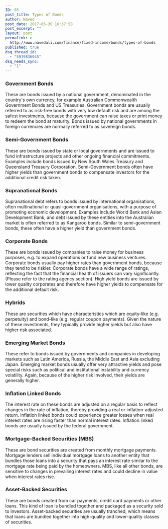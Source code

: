 ```yaml
---
ID: 65
post_title: Types of Bonds
author: Naved
post_date: 2017-05-30 16:37:58
post_excerpt: ""
layout: post
permalink: >
  http://www.navedali.com/finance/fixed-income/bonds/types-of-bonds
published: true
dsq_thread_id:
  - "5919836045"
dsq_needs_sync:
  - "1"
---
```

<h3>Government Bonds</h3>
These are bonds issued by a national government, denominated in the country's own currency, for example Australian Commonwealth Government Bonds and US Treasuries. Government bonds are usually referred to as risk-free bonds with very low default risk and are among the safest investments, because the government can raise taxes or print money to redeem the bond at maturity. Bonds issued by national governments in foreign currencies are normally referred to as sovereign bonds.
<h3>Semi-Government Bonds</h3>
These are bonds issued by state or local governments and are issued to fund infrastructure projects and other ongoing financial commitments. Examples include bonds issued by New South Wales Treasury and Queensland Treasury Corporation. Semi-Government bonds often have higher yields than government bonds to compensate investors for the additional credit risk taken.
<h3>Supranational Bonds</h3>
Supranational debt refers to bonds issued by international organisations, often multinational or quasi-government organisations, with a purpose of promoting economic development. Examples include World Bank and Asian Development Bank, and debt issued by these entities into the Australian market is often referred to as Kangaroo bonds. Similar to semi-government bonds, these often have a higher yield than government bonds.
<h3>Corporate Bonds</h3>
These are bonds issued by companies to raise money for business purposes, e.g. to expand operations or fund new business ventures. Corporate bonds usually pay higher rates than government bonds, because they tend to be riskier. Corporate bonds have a wide range of ratings, reflecting the fact that the financial health of issuers can vary significantly. (Please refer to the rating agency section). High yield bonds are issued by lower quality corporates and therefore have higher yields to compensate for the additional default risk.
<h3>Hybrids</h3>
These are securities which have characteristics which are equity-like (e.g. perpetuity) and bond-like (e.g. regular coupon payments). Given the nature of these investments, they typically provide higher yields but also have higher risk associated.
<h3>
Emerging Market Bonds</h3>
These refer to bonds issued by governments and companies in developing markets such as Latin America, Russia, the Middle East and Asia excluding Japan. Emerging market bonds usually offer very attractive yields and pose special risks such as political and institutional instability and currency volatility. Again, because of the higher risk involved, their yields are generally higher.
<h3>Inflation Linked Bonds</h3>
The interest rate on these bonds are adjusted on a regular basis to reflect changes in the rate of inflation, thereby providing a real or inflation-adjusted return. Inflation linked bonds could experience greater losses when real interest rates are rising faster than normal interest rates. Inflation linked bonds are usually issued by the federal government.
<h3>Mortgage-Backed Securities (MBS)</h3>
These are bond securities are created from monthly mortgage payments. Mortgage lenders sell individual mortgage loans to another entity that bundles those loans into a security that pays an interest rate similar to the mortgage rate being paid by the homeowners. MBS, like all other bonds, are sensitive to changes in prevailing interest rates and could decline in value when interest rates rise.
<h3>Asset-Backed Securities</h3>
These are bonds created from car payments, credit card payments or other loans. This kind of loan is bundled together and packaged as a security sold to investors. Asset-backed securities are usually tranched, which means that loans are bundled together into high-quality and lower-quality classes of securities.